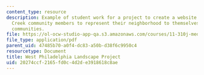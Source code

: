 ```yaml
---
content_type: resource
description: Example of student work for a project to create a website to enable Mill
  Creek community members to represent their neighborhood to themselves and to other
  communities.
file: https://ol-ocw-studio-app-qa.s3.amazonaws.com/courses/11-310j-media-technology-and-city-design-and-development-spring-2002/20274ccf2165fd0c4d2de3918618c8ae_duritz.pdf
file_type: application/pdf
parent_uid: 47485b70-a0f4-dc83-a50b-d38f6c9950c4
resourcetype: Document
title: West Philadelphia Landscape Project
uid: 20274ccf-2165-fd0c-4d2d-e3918618c8ae
---
```


